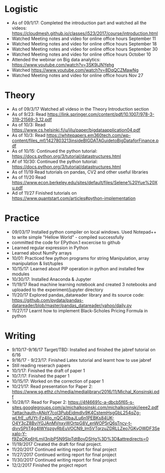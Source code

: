 # Logistic

* As of 09/1/17: Completed the introduction part and watched all the videos:   https://cloudmesh.github.io/classes/i523/2017/course/introduction.html
* Watched Meeting notes and video for online office hours September 11
* Watched Meeting notes and video for online office hours September 18
* Watched Meeting notes and video for online office hours September 30
* Watched Meeting notes and video for online office hours October 10
* Attended the webinar on Big data analytics: https://www.youtube.com/watch?v=3SK9iJNYehg
* Watched https://www.youtube.com/watch?v=8DqQCZMawNg 
*  Watched Meeting notes and video for online office hours Nov 27

# Theory

* As of 09/3/17 Watched all videso in the Theory Introduction section
* As of 9/23: Read https://link.springer.com/content/pdf/10.1007/978-3-319-21569-3_12.pdf 
* As of 10/3: Read https://www.cs.helsinki.fi/u/jilu/paper/bigdataapplication04.pdf
* As of 10/3: Read https://whitepapers.em360tech.com/wp-content/files_mf/1427803213insideBIGDATAGuidetoBigDataforFinance.pdf
* As of 10/15: Continued the python tutorial: https://docs.python.org/3/tutorial/datastructures.html
* Af of 10/30: Continued the python tutorial: https://docs.python.org/3/tutorial/datastructures.html
* As of 11/19 Read tutorials on pandas, CV2 and other useful libraries 
* As of 11/20 Read https://www.econ.berkeley.edu/sites/default/files/Selene%20Yue%20Xu.pdf
* Ad of 11/27 Finished tutorials on https://www.quantstart.com/articles#python-implementation

# Practice

* 09/03/17 Installed python compiler on local windows. Used Notepad++ to write simple "Hellow World" - compiled successfully 
* committed the code for EPython.1 excercise to github 
* Learned regular expression in Python 
* Learned about NumPy arrays 
* 10/01: Practiced few python programs for string Manipulation, array manipulation & list/tuples 
* 10/15/17: Learned about PIP operation in python and installed few modules 
* 10/30/17: Installed Anaconda & Jupyter 
* 11/19/17 Read machine learning notebook and created 3 notebooks and uploaded to the experiment/jupyter directory
* 11/20/17 Explored pandas_datareader library and its source code: https://github.com/pydata/pandas-datareader/blob/master/pandas_datareader/yahoo/daily.py
* 11/27/17 Learnt how to implement Black-Scholes Pricing Formula in python 
    
# Writing

* 9/10/17-9/16/17 Target/TBD: Installed and finished the jabref tutorial on 6/16
* 9/16/17 - 9/23/17: Finished Latex tutorial and learnt how to use jabref 
* Still reading reserach papers 
* 10/1/17: Finished the draft of paper 1
* 10/7/17: Finished the paper 1
* 10/15/17: Worked on the correction of paper 1
* 10/21/17: Read presentation for Paper 2: https://www.sg.ethz.ch/media/medialibrary/2016/11/Michal_Konsinski.pdf
* 10/28/17: Read for Paper 2: https://4f46691c-a-dbcb5f65-s-sites.googlegroups.com/a/michalkosinski.com/michalkosinski/ieee2.pdf?attachauth=ANoY7col3PubEjdmdIv9K4CstemHsgGbL254qZg-wLfrE_ufUYt-Fz4Ilo_nQC40baJLu6n1PEBKs84UK-O4Y3cZ8BviYGJAnMVnxvWOrtpG8V_enWOP5rQ6sTncy-t-divvSPliT4g4IWYqzgvRbEuVOCN9_lm5VTqrzuZDRLLZeo7GKyOWDF3SexaIo-Y-f9ZqOKp6HLmjI3nibP5N9SlpTdtBovDSHg%3D%3D&attredirects=0
* 11/19/2017 Created the draft for final project. 
* 11/20/2017 Continued writing report for final project
* 11/27/2017 Continued writing report for final project
* 11/30/2017 Continued writing report for final project
* 12/2/2017 Finished the project report 

